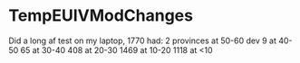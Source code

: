 # TempEUIVModChanges

Did a long af test on my laptop, 1770 had:
  2 provinces at 50-60 dev
  9 at 40-50
  65 at 30-40
  408 at 20-30
  1469 at 10-20
  1118 at <10
